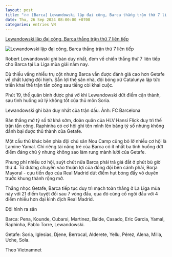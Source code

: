 ```yaml
---
layout: post
title: "🔥🔥 [Barca] Lewandowski lập đại công, Barca thắng trận thứ 7 liên tiếp"
date: Thu, 26 Sep 2024 08:00:00 +0700
categories: entries VN
---
```

[Lewandowski lập đại công, Barca thắng trận thứ 7 liên tiếp](https://baoangiang.com.vn/lewandowski-lap-dai-cong-barca-thang-tran-thu-7-lien-tiep-a406089.html)

![Lewandowski lập đại công, Barca thắng trận thứ 7 liên tiếp](https://images.baoangiang.com.vn/image/news/2024/20240926/thumbnail/750x450/lewandowski-lap-dai-_9249_1727313124.jpg)

Robert Lewandowski ghi bàn duy nhất, đem về chiến thắng thứ 7 liên tiếp cho Barca tại La Liga mùa giải năm nay.

Dù thiếu vắng nhiều trụ cột nhưng Barca vẫn được đánh giá cao hơn Getafe về chất lượng đội hình. Sẵn lợi thế sân nhà, đội bóng xứ Catalunya lập tức triển khai thế trận tấn công sau tiếng còi khai cuộc.

Phút 19, thế quân bình được phá vỡ khi Lewandowski dứt điểm cận thành, sau tình huống xử lý không tốt của thủ môn Soria.

Lewandowski ghi bàn duy nhất của trận đấu. Ảnh: FC Barcelona

Bàn thắng mở tỷ số từ khá sớm, đoàn quân của HLV Hansi Flick duy trì thế trận tấn công. Raphinha có cơ hội ghi tên mình lên bảng tỷ số nhưng không đánh bại được thủ thành của Getafe.

Một cầu thủ khác bên phía đội chủ sân Nou Camp cũng bỏ lỡ nhiều cơ hội là Lamine Yamal. Chỉ riêng tài năng trẻ của Barca có ít nhất ba tình huống dứt điểm đáng chú ý nhưng không sao làm rung mành lưới của Getafe.

Phung phí nhiều cơ hội, suýt chút nữa Barca phải trả giá đắt ở phút bù giờ thứ 4. Từ đường chuyền vào thuận lợi của đồng đội bên cánh phải, Borja Mayoral - cựu tiền đạo của Real Madrid dứt điểm hụt bóng đầy vô duyên trước khung thành rộng mở.

Thắng nhọc Getafe, Barca tiếp tục duy trì mạch toàn thắng ở La Liga mùa này với 21 điểm tuyệt đối sau 7 vòng đấu, qua đó củng cố ngôi đầu với 4 điểm nhiều hơn đại kình địch Real Madrid.

Đội hình ra sân

Barca: Pena, Kounde, Cubarsi, Martinez, Balde, Casado, Eric Garcia, Yamal, Raphinha, Pablo Torre, Lewandowski.

Getafe: Soria, Iglesias, Djene, Berrocal, Alderete, Yellu, Pérez, Alena, Milla, Uche, Sola.

Theo Vietnamnet

